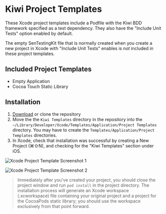# Kiwi Project Templates

These Xcode project templates include a Podfile with the Kiwi BDD
framework specified as a test dependency. They also have the
"Include Unit Tests" option enabled by default.

The empty SenTestingKit file that is normally created when you create
a new project in Xcode with "Include Unit Tests" enables is *not*
included in these project templates.

## Included Project Templates

- Empty Application
- Cocoa Touch Static Library

## Installation

1. [Download](https://github.com/modocache/Kiwi-Project-Templates/archive/master.zip)
   or clone the repository
2. Move the the `Kiwi Templates` directory in the repository into the
   `~/Library/Developer/Xcode/Templates/Application/Project Templates`
   directory. You may have to create the `Templates/Application/Project Templates`
   directories.
3. In Xcode, check that installation was successful by creating a New Project (⌘⇧N),
   and checking for the "Kiwi Templates" section under iOS.

![Xcode Project Template Screenshot 1](http://f.cl.ly/items/2807243F2w0r310s1e1J/Screen%20Shot%202013-05-28%20at%205.02.40%20PM.png)

![Xcode Project Template Screenshot 2](http://f.cl.ly/items/2S420d281N0s0L2L3T2m/Screen%20Shot%202013-05-28%20at%205.03.41%20PM.png)

> Immediately after you've created your project, you should close the
  project window and run `pod install` in the project directory. The installation
  process will generate an Xcode workspace (.xcworkspace) file containing your
  original project and a project for the CocoaPods static library; you should
  use the workspace exclusively from that point forward.
